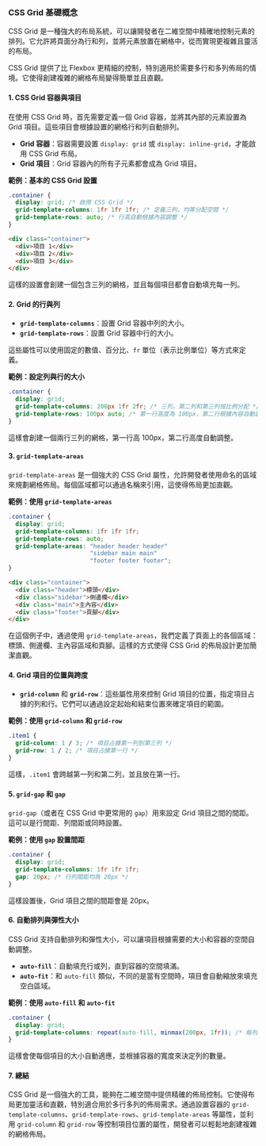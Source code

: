 ### **CSS Grid 基礎概念**

CSS Grid 是一種強大的布局系統，可以讓開發者在二維空間中精確地控制元素的排列。它允許將頁面分為行和列，並將元素放置在網格中，從而實現更複雜且靈活的布局。

CSS Grid 提供了比 Flexbox 更精細的控制，特別適用於需要多行和多列佈局的情境。它使得創建複雜的網格布局變得簡單並且直觀。

#### 1. **CSS Grid 容器與項目**

在使用 CSS Grid 時，首先需要定義一個 Grid 容器，並將其內部的元素設置為 Grid 項目。這些項目會根據設置的網格行和列自動排列。

- **Grid 容器**：容器需要設置 `display: grid` 或 `display: inline-grid`，才能啟用 CSS Grid 布局。
- **Grid 項目**：Grid 容器內的所有子元素都會成為 Grid 項目。

**範例：基本的 CSS Grid 設置**

```css
.container {
  display: grid; /* 啟用 CSS Grid */
  grid-template-columns: 1fr 1fr 1fr; /* 定義三列，均等分配空間 */
  grid-template-rows: auto; /* 行高自動根據內容調整 */
}
```

```html
<div class="container">
  <div>項目 1</div>
  <div>項目 2</div>
  <div>項目 3</div>
</div>
```

這樣的設置會創建一個包含三列的網格，並且每個項目都會自動填充每一列。

#### 2. **Grid 的行與列**

- **`grid-template-columns`**：設置 Grid 容器中列的大小。
- **`grid-template-rows`**：設置 Grid 容器中行的大小。

這些屬性可以使用固定的數值、百分比、`fr` 單位（表示比例單位）等方式來定義。

**範例：設定列與行的大小**

```css
.container {
  display: grid;
  grid-template-columns: 200px 1fr 2fr; /* 三列，第二列和第三列按比例分配 */
  grid-template-rows: 100px auto; /* 第一行高度為 100px，第二行根據內容自動調整 */
}
```

這樣會創建一個兩行三列的網格，第一行高 100px，第二行高度自動調整。

#### 3. **`grid-template-areas`**

`grid-template-areas` 是一個強大的 CSS Grid 屬性，允許開發者使用命名的區域來規劃網格佈局。每個區域都可以通過名稱來引用，這使得佈局更加直觀。

**範例：使用 `grid-template-areas`**

```css
.container {
  display: grid;
  grid-template-columns: 1fr 1fr 1fr;
  grid-template-rows: auto;
  grid-template-areas: "header header header"
                       "sidebar main main"
                       "footer footer footer";
}
```

```html
<div class="container">
  <div class="header">標頭</div>
  <div class="sidebar">側邊欄</div>
  <div class="main">主內容</div>
  <div class="footer">頁腳</div>
</div>
```

在這個例子中，通過使用 `grid-template-areas`，我們定義了頁面上的各個區域：標頭、側邊欄、主內容區域和頁腳。這樣的方式使得 CSS Grid 的佈局設計更加簡潔直觀。

#### 4. **Grid 項目的位置與跨度**

- **`grid-column`** 和 **`grid-row`**：這些屬性用來控制 Grid 項目的位置，指定項目占據的列和行。它們可以通過設定起始和結束位置來確定項目的範圍。

**範例：使用 `grid-column` 和 `grid-row`**

```css
.item1 {
  grid-column: 1 / 3; /* 項目占據第一列到第三列 */
  grid-row: 1 / 2; /* 項目占據第一行 */
}
```

這樣，`.item1` 會跨越第一列和第二列，並且放在第一行。

#### 5. **`grid-gap` 和 `gap`**

`grid-gap`（或者在 CSS Grid 中更常用的 `gap`）用來設定 Grid 項目之間的間距。這可以是行間距、列間距或同時設置。

**範例：使用 `gap` 設置間距**

```css
.container {
  display: grid;
  grid-template-columns: 1fr 1fr 1fr;
  gap: 20px; /* 行列間距均為 20px */
}
```

這樣設置後，Grid 項目之間的間距會是 20px。

#### 6. **自動排列與彈性大小**

CSS Grid 支持自動排列和彈性大小，可以讓項目根據需要的大小和容器的空間自動調整。

- **`auto-fill`**：自動填充行或列，直到容器的空間填滿。
- **`auto-fit`**：和 `auto-fill` 類似，不同的是當有空間時，項目會自動縮放來填充空白區域。

**範例：使用 `auto-fill` 和 `auto-fit`**

```css
.container {
  display: grid;
  grid-template-columns: repeat(auto-fill, minmax(200px, 1fr)); /* 每列最小 200px，最大 1fr */
}
```

這樣會使每個項目的大小自動適應，並根據容器的寬度來決定列的數量。

#### 7. **總結**

CSS Grid 是一個強大的工具，能夠在二維空間中提供精確的佈局控制。它使得布局更加靈活和直觀，特別適合用於多行多列的佈局需求。通過設置容器的 `grid-template-columns`、`grid-template-rows`、`grid-template-areas` 等屬性，並利用 `grid-column` 和 `grid-row` 等控制項目位置的屬性，開發者可以輕鬆地創建複雜的網格佈局。